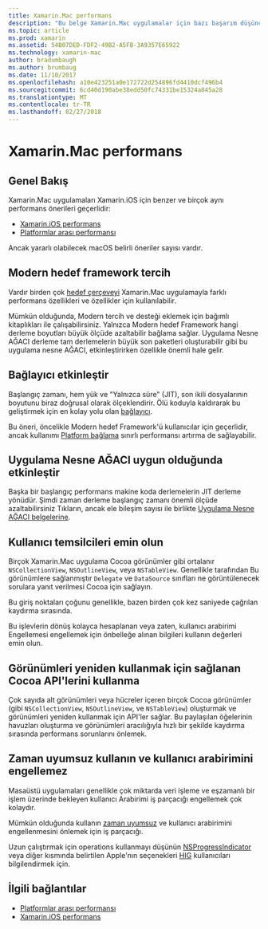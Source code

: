 ```yaml
---
title: Xamarin.Mac performans
description: "Bu belge Xamarin.Mac uygulamalar için bazı başarım düşünceleri sağlar."
ms.topic: article
ms.prod: xamarin
ms.assetid: 54B07DED-FDF2-49B2-A5FB-3A9357E65922
ms.technology: xamarin-mac
author: bradumbaugh
ms.author: brumbaug
ms.date: 11/10/2017
ms.openlocfilehash: a10e423251a0e172722d254896fd4410dcf496b4
ms.sourcegitcommit: 6cd40d190abe38edd50fc74331be15324a845a28
ms.translationtype: MT
ms.contentlocale: tr-TR
ms.lasthandoff: 02/27/2018
---
```

# <a name="xamarinmac-performance"></a>Xamarin.Mac performans

## <a name="overview"></a>Genel Bakış

Xamarin.Mac uygulamaları Xamarin.iOS için benzer ve birçok aynı performans önerileri geçerlidir:

- [Xamarin.iOS performans](~/ios/deploy-test/performance.md)
- [Platformlar arası performansı](~/cross-platform/deploy-test/memory-perf-best-practices.md)

Ancak yararlı olabilecek macOS belirli öneriler sayısı vardır.

## <a name="prefer-modern-target-framework"></a>Modern hedef framework tercih

Vardır birden çok [hedef çerçeveyi](~/mac/platform/target-framework.md) Xamarin.Mac uygulamayla farklı performans özellikleri ve özellikler için kullanılabilir.

Mümkün olduğunda, Modern tercih ve desteği eklemek için bağımlı kitaplıkları ile çalışabilirsiniz. Yalnızca Modern hedef Framework hangi derleme boyutları büyük ölçüde azaltabilir bağlama sağlar. Uygulama Nesne AĞACI derleme tam derlemelerin büyük son paketleri oluşturabilir gibi bu uygulama nesne AĞACI, etkinleştirirken özellikle önemli hale gelir.

## <a name="enable-the-linker"></a>Bağlayıcı etkinleştir

Başlangıç zamanı, hem yük ve "Yalnızca süre" (JIT), son ikili dosyalarının boyutunu biraz doğrusal olarak ölçeklendirir. Ölü koduyla kaldırarak bu geliştirmek için en kolay yolu olan [bağlayıcı](~/mac/deploy-test/linker.md).

Bu öneri, öncelikle Modern hedef Framework'ü kullanıcılar için geçerlidir, ancak kullanımı [Platform bağlama](~/mac/deploy-test/linker.md) sınırlı performansı artırma de sağlayabilir.

## <a name="enable-aot-when-appropriate"></a>Uygulama Nesne AĞACI uygun olduğunda etkinleştir

Başka bir başlangıç performans makine koda derlemelerin JIT derleme yönüdür. Şimdi zaman derleme başlangıç zamanı önemli ölçüde azaltabilirsiniz Tıkların, ancak ele bileşim sayısı ile birlikte [Uygulama Nesne AĞACI belgelerine](~/mac/internals/aot.md).

## <a name="ensure-performant-delegates"></a>Kullanıcı temsilcileri emin olun

Birçok Xamarin.Mac uygulama Cocoa görünümler gibi ortalanır `NSCollectionView`, `NSOutlineView`, veya `NSTableView`. Genellikle tarafından Bu görünümlere sağlanmıştır `Delegate` ve `DataSource` sınıfları ne görüntülenecek sorulara yanıt verilmesi Cocoa için sağlayın.

Bu giriş noktaları çoğunu genellikle, bazen birden çok kez saniyede çağrılan kaydırma sırasında.

Bu işlevlerin dönüş kolayca hesaplanan veya zaten, kullanıcı arabirimi Engellemesi engellemek için önbelleğe alınan bilgileri kullanın değerleri emin olun.

## <a name="use-cocoa-provided-apis-for-reusing-views"></a>Görünümleri yeniden kullanmak için sağlanan Cocoa API'lerini kullanma

Çok sayıda alt görünümleri veya hücreler içeren birçok Cocoa görünümler (gibi `NSCollectionView`, `NSOutlineView`, ve `NSTableView`) oluşturmak ve görünümleri yeniden kullanmak için API'ler sağlar. Bu paylaşılan öğelerinin havuzları oluşturma ve görünümleri aracılığıyla hızlı bir şekilde kaydırma sırasında performans sorunlarını önlemek.

## <a name="use-async-and-do-not-block-the-ui"></a>Zaman uyumsuz kullanın ve kullanıcı arabirimini engellemez

Masaüstü uygulamaları genellikle çok miktarda veri işleme ve eşzamanlı bir işlem üzerinde bekleyen kullanıcı Arabirimi iş parçacığı engellemek çok kolaydır.

Mümkün olduğunda kullanın [zaman uyumsuz](~/cross-platform/platform/async.md) ve kullanıcı arabirimini engellenmesini önlemek için iş parçacığı.

Uzun çalıştırmak için operations kullanmayı düşünün [NSProgressIndicator](https://developer.xamarin.com/samples/mac/ProgressBarExample/) veya diğer kısmında belirtilen Apple'nın seçenekleri [HIG](https://developer.apple.com/macos/human-interface-guidelines/indicators/progress-indicators/) kullanıcıları bilgilendirmek için.


## <a name="related-links"></a>İlgili bağlantılar

- [Platformlar arası performansı](~/cross-platform/deploy-test/memory-perf-best-practices.md)
- [Xamarin.iOS performans](~/ios/deploy-test/performance.md)
